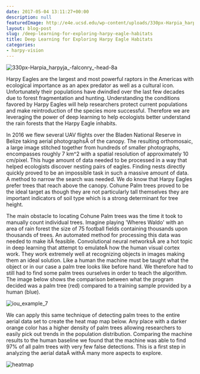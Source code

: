 ```yaml
---
date: 2017-05-04 13:11:27+00:00
description: null
featuredImage: http://e4e.ucsd.edu/wp-content/uploads/330px-Harpia_harpyja_-falconry_-head-8a.jpg
layout: blog-post
slug: /deep-learning-for-exploring-harpy-eagle-habitats
title: Deep Learning for Exploring Harpy Eagle Habitats
categories:
- harpy-vision
---
```


![330px-Harpia_harpyja_-falconry_-head-8a](http://e4e.ucsd.edu/wp-content/uploads/330px-Harpia_harpyja_-falconry_-head-8a.jpg)

Harpy Eagles are the largest and most powerful raptors in the Americas with ecological importance as an apex predator as well as a cultural icon. Unfortunately their populations have dwindled over the last few decades due to forest fragmentation and hunting. Understanding the conditions favored by Harpy Eagles will help researchers protect current populations and make reintroduction of the species more successful. Therefore we are leveraging the power of deep learning to help ecologists better understand the rain forests that the Harpy Eagle inhabits.

In 2016 we flew several UAV flights over the Bladen National Reserve in Belize taking aerial photographsÂ of the canopy. The resulting orthomosaic, a large image stitched together from hundreds of smaller photographs, encompasses roughly 7 km^2 with a spatial resolution of approximately 10 cm/pixel. This huge amount of data needed to be processed in a way that helped ecologists discover nesting pairs of eagles. Finding nests directly quickly proved to be an impossible task in such a massive amount of data. A method to narrow the search was needed. We do know that Harpy Eagles prefer trees that reach above the canopy. Cohune Palm trees proved to be the ideal target as though they are not particularly tall themselves they are important indicators of soil type which is a strong determinant for tree height.

The main obstacle to locating Cohune Palm trees was the time it took to manually count individual trees. Imagine playing 'Wheres Waldo' with an area of rain forest the size of 75 football fields containing thousands upon thousands of trees. An automated method for processing this data was needed to make itÂ feasible. Convolutional neural networksÂ are a hot topic in deep learning that attempt to emulateÂ how the human visual cortex work. They work extremely well at recognizing objects in images making them an ideal solution. Like a human the machine must be taught what the object or in our case a palm tree looks like before hand. We therefore had to still had to find some palm trees ourselves in order to teach the algorithm. The image below shows the comparison between what the program decided was a palm tree (red) compared to a training sample provided by a human (blue).

![iou_example_7](http://e4e.ucsd.edu/wp-content/uploads/iou_example_7-300x170.jpg)

We can apply this same technique of detecting palm trees to the entire aerial data set to create the heat map map below. Any place with a darker orange color has a higher density of palm trees allowing researchers to easily pick out trends in the population distribution. Comparing the machine results to the human baseline we found that the machine was able to find 97% of all palm trees with very few false detections. This is a first step in analyzing the aerial dataÂ withÂ many more aspects to explore.

![heatmap](http://e4e.ucsd.edu/wp-content/uploads/heatmap-300x270.jpg)

 
